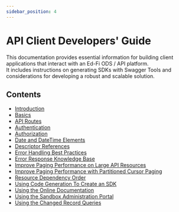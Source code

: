 ```yaml
---
sidebar_position: 4
---
```


# API Client Developers' Guide

This documentation provides essential information for building client
applications that interact with an Ed-Fi ODS / API platform.
It includes instructions on generating SDKs with Swagger Tools and
considerations for developing a robust and scalable solution.

## Contents

* [Introduction](./introduction.md)
* [Basics](./basics.md)
* [API Routes](./api-routes.md)
* [Authentication](./authentication.md)
* [Authorization](./authorization.md)
* [Date and DateTime Elements](./date-datetime-elements.md)
* [Descriptor References](./descriptor-references.md)
* [Error Handling Best Practices](./error-handling-best-practices.md)
* [Error Response Knowledge Base](./error-response-knowledge-base.md)
* [Improve Paging Performance on Large API Resources](./improve-paging-performance-on-large-api-resources.md)
* [Improve Paging Performance with Partitioned Cursor Paging](./improve-paging-performance-cursor-paging.md)
* [Resource Dependency Order](./resource-dependency-order.md)
* [Using Code Generation To Create an SDK](./using-code-generation-to-create-an-sdk.md)
* [Using the Online Documentation](./using-the-online-documentation.md)
* [Using the Sandbox Administration Portal](./using-the-sandbox-administration-portal.md)
* [Using the Changed Record Queries](./using-the-changed-record-queries.md)
